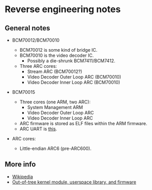 # Reverse engineering notes


## General notes

- BCM70012/BCM70010
  - BCM70012 is some kind of bridge IC.
  - BCM70010 is the video decoder IC.
    - Possibly a die-shrunk BCM7411/BCM7412.
  - Three ARC cores:
    - Stream ARC (BCM70012?)
    - Video Decoder Outer Loop ARC (BCM70010)
    - Video Decoder Inner Loop ARC (BCM70010)
- BCM70015
  - Three cores (one ARM, two ARC):
    - System Management ARM
    - Video Decoder Outer Loop ARC
    - Video Decoder Inner Loop ARC
  - ARC firmware is stored as ELF files within the ARM firmware.
  - ARC UART is [this][arc_uart].

- ARC cores:
  - Little-endian ARC6 (pre-ARC600).


## More info

- [Wikipedia][wikipedia]
- [Out-of-tree kernel module, userspace library, and firmware][driver]


[arc_uart]: https://git.kernel.org/pub/scm/linux/kernel/git/torvalds/linux.git/tree/drivers/tty/serial/arc_uart.c
[wikipedia]: https://en.wikipedia.org/wiki/Broadcom_Crystal_HD
[driver]: https://github.com/yeradis/crystalhd
